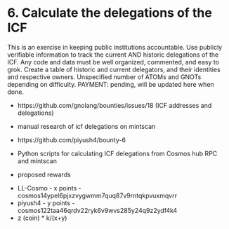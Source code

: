 # 6. Calculate the delegations of the ICF
  This is an exercise in keeping public institutions accountable.
  Use publicly verifiable information to track the current AND historic delegations of the ICF.
  Any code and data must be well organized, commented, and easy to grok.
  Create a table of historic and current delegators, and their identities and respective owners.
  Unspecified number of ATOMs and GNOTs depending on difficulty.
  PAYMENT: pending, will be updated here when done.

   * https\://github.com/gnolang/bounties/issues/18 (ICF addresses and delegations)
   - manual research of icf delegations on mintscan

   * https\://github.com/piyush4/bounty-6
   - Python scripts for calculating ICF delegations from Cosmos hub RPC and mintscan

   * proposed rewards
   - LL-Cosmo - x points - cosmos14ypel6pjxzvygwmm7quq87v9rntqkpvuxmqvrr
   - piyush4 - y points - cosmos122taa46qrdv22ryk6v9wvs285y24q9z2ydf4k4
   - z (coin) * k/(x+y)
